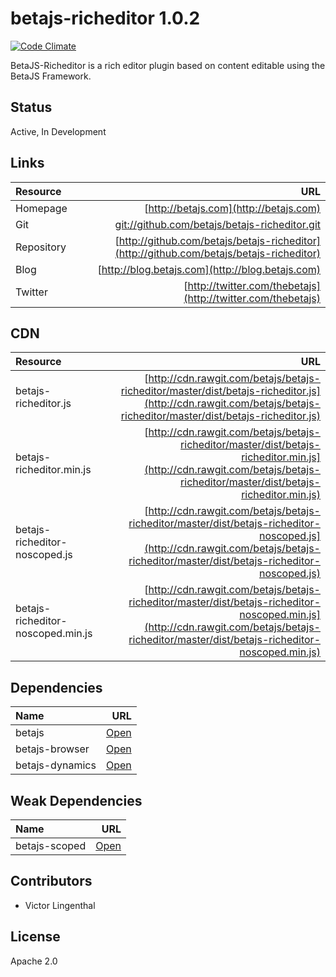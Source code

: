 # betajs-richeditor 1.0.2
[![Code Climate](https://codeclimate.com/github/betajs/betajs-richeditor/badges/gpa.svg)](https://codeclimate.com/github/betajs/betajs-richeditor)


BetaJS-Richeditor is a rich editor plugin based on content editable using the BetaJS Framework.


## Status
Active, In Development


## Links
| Resource   | URL |
| :--------- | --: |
| Homepage   | [http://betajs.com](http://betajs.com) |
| Git        | [git://github.com/betajs/betajs-richeditor.git](git://github.com/betajs/betajs-richeditor.git) |
| Repository | [http://github.com/betajs/betajs-richeditor](http://github.com/betajs/betajs-richeditor) |
| Blog       | [http://blog.betajs.com](http://blog.betajs.com) | 
| Twitter    | [http://twitter.com/thebetajs](http://twitter.com/thebetajs) | 




## CDN
| Resource | URL |
| :----- | -------: |
| betajs-richeditor.js | [http://cdn.rawgit.com/betajs/betajs-richeditor/master/dist/betajs-richeditor.js](http://cdn.rawgit.com/betajs/betajs-richeditor/master/dist/betajs-richeditor.js) |
| betajs-richeditor.min.js | [http://cdn.rawgit.com/betajs/betajs-richeditor/master/dist/betajs-richeditor.min.js](http://cdn.rawgit.com/betajs/betajs-richeditor/master/dist/betajs-richeditor.min.js) |
| betajs-richeditor-noscoped.js | [http://cdn.rawgit.com/betajs/betajs-richeditor/master/dist/betajs-richeditor-noscoped.js](http://cdn.rawgit.com/betajs/betajs-richeditor/master/dist/betajs-richeditor-noscoped.js) |
| betajs-richeditor-noscoped.min.js | [http://cdn.rawgit.com/betajs/betajs-richeditor/master/dist/betajs-richeditor-noscoped.min.js](http://cdn.rawgit.com/betajs/betajs-richeditor/master/dist/betajs-richeditor-noscoped.min.js) |



## Dependencies
| Name | URL |
| :----- | -------: |
| betajs | [Open](https://github.com/betajs/betajs) |
| betajs-browser | [Open](https://github.com/betajs/betajs-browser) |
| betajs-dynamics | [Open](https://github.com/betajs/betajs-dynamics) |


## Weak Dependencies
| Name | URL |
| :----- | -------: |
| betajs-scoped | [Open](https://github.com/betajs/betajs-scoped) |


## Contributors

- Victor Lingenthal


## License

Apache 2.0


